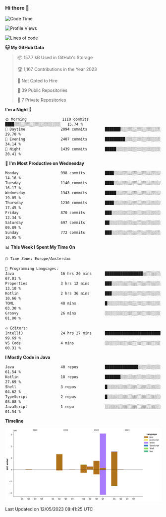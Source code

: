 ### Hi there 👋


<!--START_SECTION:waka-->
![Code Time](http://img.shields.io/badge/Code%20Time-3%2C198%20hrs%2030%20mins-blue)

![Profile Views](http://img.shields.io/badge/Profile%20Views-4-blue)

![Lines of code](https://img.shields.io/badge/From%20Hello%20World%20I%27ve%20Written-7.4%20million%20lines%20of%20code-blue)

**🐱 My GitHub Data** 

> 📦 157.7 kB Used in GitHub's Storage 
 > 
> 🏆 1,167 Contributions in the Year 2023
 > 
> 🚫 Not Opted to Hire
 > 
> 📜 39 Public Repositories 
 > 
> 🔑 7 Private Repositories 
 > 
**I'm a Night 🦉** 

```text
🌞 Morning                1110 commits        ████░░░░░░░░░░░░░░░░░░░░░   15.74 % 
🌆 Daytime                2094 commits        ███████░░░░░░░░░░░░░░░░░░   29.70 % 
🌃 Evening                2407 commits        █████████░░░░░░░░░░░░░░░░   34.14 % 
🌙 Night                  1439 commits        █████░░░░░░░░░░░░░░░░░░░░   20.41 % 
```
📅 **I'm Most Productive on Wednesday** 

```text
Monday                   998 commits         ████░░░░░░░░░░░░░░░░░░░░░   14.16 % 
Tuesday                  1140 commits        ████░░░░░░░░░░░░░░░░░░░░░   16.17 % 
Wednesday                1343 commits        █████░░░░░░░░░░░░░░░░░░░░   19.05 % 
Thursday                 1230 commits        ████░░░░░░░░░░░░░░░░░░░░░   17.45 % 
Friday                   870 commits         ███░░░░░░░░░░░░░░░░░░░░░░   12.34 % 
Saturday                 697 commits         ██░░░░░░░░░░░░░░░░░░░░░░░   09.89 % 
Sunday                   772 commits         ███░░░░░░░░░░░░░░░░░░░░░░   10.95 % 
```


📊 **This Week I Spent My Time On** 

```text
🕑︎ Time Zone: Europe/Amsterdam

💬 Programming Languages: 
Java                     16 hrs 26 mins      █████████████████░░░░░░░░   67.01 % 
Properties               3 hrs 12 mins       ███░░░░░░░░░░░░░░░░░░░░░░   13.10 % 
Kotlin                   2 hrs 36 mins       ███░░░░░░░░░░░░░░░░░░░░░░   10.66 % 
TOML                     48 mins             █░░░░░░░░░░░░░░░░░░░░░░░░   03.30 % 
Groovy                   26 mins             ░░░░░░░░░░░░░░░░░░░░░░░░░   01.80 % 

🔥 Editors: 
IntelliJ                 24 hrs 27 mins      █████████████████████████   99.69 % 
VS Code                  4 mins              ░░░░░░░░░░░░░░░░░░░░░░░░░   00.31 % 
```

**I Mostly Code in Java** 

```text
Java                     40 repos            ███████████████░░░░░░░░░░   61.54 % 
Kotlin                   18 repos            ███████░░░░░░░░░░░░░░░░░░   27.69 % 
Shell                    3 repos             █░░░░░░░░░░░░░░░░░░░░░░░░   04.62 % 
TypeScript               2 repos             █░░░░░░░░░░░░░░░░░░░░░░░░   03.08 % 
JavaScript               1 repo              ░░░░░░░░░░░░░░░░░░░░░░░░░   01.54 % 
```



**Timeline**

![Lines of Code chart](https://raw.githubusercontent.com/powercasgamer/powercasgamer/master/assets/bar_graph.png)


 Last Updated on 12/05/2023 08:41:25 UTC
<!--END_SECTION:waka-->
